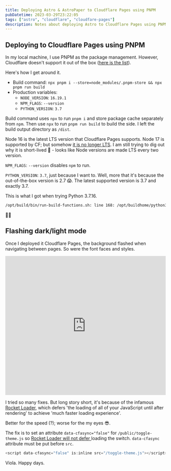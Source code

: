 ```yaml
---
title: Deploying Astro & AstroPaper to Cloudflare Pages using PNPM
pubDatetime: 2023-03-29T23:22:05
tags: ["astro", "cloudflare", "cloudfare-pages"]
description: Notes about deploying Astro to Cloudflare Pages using PNPM and fixing AstroPaper background flashing when loading pages due to Rocket Loader
---
```


## Deploying to Cloudflare Pages using PNPM

In my local machine, I use PNPM as the package management. However, Cloudflare doesn't support it out of the box ([here is the list](https://developers.cloudflare.com/pages/platform/build-configuration/#language-support-and-tools)).

Here's how I get around it.

- Build command: `npx pnpm i --store=node_modules/.pnpm-store && npx pnpm run build`
- Production variables:
  - `NODE_VERSION`: `16.19.1`
  - `NPM_FLAGS`: `--version`
  - `PYTHON_VERSION`: `3.7`

Build command uses `npx` to run `pnpm i` and store package cache separately from `npm`. Then use `npx` to run `pnpm run build` to build the side. I left the build output directory as `/dist`.

Node 16 is the latest LTS version that Cloudflare Pages supports. Node 17 is supported by CF; but somehow [it is no longer LTS](https://nodejs.org/en/download/releases). I am still trying to dig out why it is short-lived 🤣 - looks like Node versions are made LTS every two version.

`NPM_FLAGS`: `--version` disables `npm` to run.

`PYTHON_VERSION`: `3.7`, just because I want to. Well, more that it's because the out-of-the-box version is 2.7 😱. The latest supported version is 3.7 and exactly 3.7.

This is what I got when trying Python 3.7.16.

```bash
/opt/build/bin/run-build-functions.sh: line 168: /opt/buildhome/python3.7.16/bin/activate: No such file or directory
```

🤦‍♂️

## Flashing dark/light mode

Once I deployed it Cloudflare Pages, the background flashed when navigating between pages. So were the font faces and styles.

<div style="position: relative; padding-bottom: 86.53846153846155%; height: 0;"><iframe src="https://www.loom.com/embed/7de818d8091c4ff48a18d563dc89ff0b" frameborder="0" webkitallowfullscreen mozallowfullscreen allowfullscreen style="position: absolute; top: 0; left: 0; width: 100%; height: 100%;"></iframe></div>

I tried so many fixes. But long story short, it's because of the infamous [Rocket Loader](https://developers.cloudflare.com/fundamentals/speed/rocket-loader/), which defers 'the loading of all of your JavaScript until after rendering' to achieve 'much faster loading experience'.

Better for the speed (?); worse for the my eyes 😎.

The fix is to set an attribute `data-cfasync="false"` for `/public/toggle-theme.js` so [Rocket Loader will not defer ](https://developers.cloudflare.com/fundamentals/speed/rocket-loader/ignore-javascripts/) loading the switch. `data-cfasync` attribute must be put before `src`.

```js
<script data-cfasync="false" is:inline src="/toggle-theme.js"></script>
```

Viola. Happy days.
